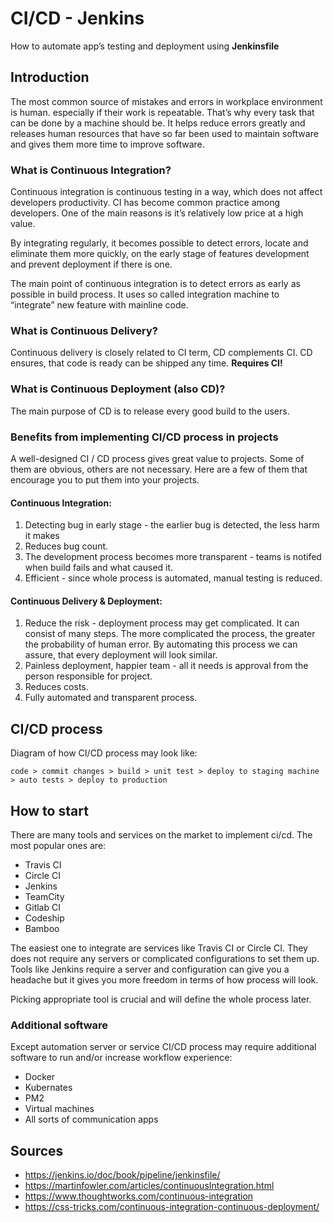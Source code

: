 # CI/CD - Jenkins
How to automate app’s testing and deployment using **Jenkinsfile**

## Introduction
The most common source of mistakes and errors in workplace environment is human. 
especially if their work is repeatable. That’s why every task that can be done by a machine should be.  It helps reduce errors greatly and releases human resources that have so far been used to maintain software and gives them more time to improve software.

### What is Continuous Integration?
Continuous integration is continuous testing in a way, which does not affect developers productivity. CI has become common practice among developers. One of the main reasons is it’s relatively low price at a high value.

By integrating regularly, it becomes possible to detect errors, locate and eliminate them more quickly, on the early stage of features development and prevent deployment if there is one.

The main point of continuous integration is to detect errors as early as possible in build process. It uses so called integration machine to “integrate” new feature with mainline code.

### What is Continuous Delivery?
Continuous delivery is closely related to CI term, CD complements CI. CD ensures, that code is ready can be shipped any time. **Requires CI!**

### What is Continuous Deployment (also CD)?
The main purpose of CD is to release every good build to the users.

### Benefits from implementing CI/CD process in projects
A well-designed CI / CD process gives great value to projects. Some of them are obvious, others are not necessary. Here are a few of them that encourage you to put them into your projects.

#### Continuous Integration:
1. Detecting bug in early stage - the earlier bug is detected, the less harm it makes
2. Reduces bug count.
3. The development process becomes more transparent - teams is notifed when build fails and what caused it.
4. Efficient - since whole process is automated, manual testing is reduced.

#### Continuous Delivery & Deployment:
1. Reduce the risk - deployment process may get complicated. It can consist of many steps. The more complicated the process, the greater the probability of human error. By automating this process we can assure, that every deployment will look similar.
2. Painless deployment, happier team - all it needs is approval from the person responsible for project.
3. Reduces costs.
4. Fully automated and transparent process.

## CI/CD process
Diagram of how CI/CD process may look like:

```
code > commit changes > build > unit test > deploy to staging machine > auto tests > deploy to production
```

## How to start
There are many tools and services on the market to implement ci/cd. The most popular ones are:
- Travis CI
- Circle CI
- Jenkins
- TeamCity
- Gitlab CI
- Codeship
- Bamboo

The easiest one to integrate are services like Travis CI or Circle CI. They does not require any servers or complicated configurations to set them up. Tools like Jenkins require a server and configuration can give you a headache but it gives you more freedom in terms of how process will look.

Picking appropriate tool is crucial and will define the whole process later.

### Additional software
Except automation server or service CI/CD process may require additional software to run and/or increase workflow experience:
- Docker
- Kubernates
- PM2
- Virtual machines
- All sorts of communication apps

## Sources
- https://jenkins.io/doc/book/pipeline/jenkinsfile/
- https://martinfowler.com/articles/continuousIntegration.html
- https://www.thoughtworks.com/continuous-integration
- https://css-tricks.com/continuous-integration-continuous-deployment/

